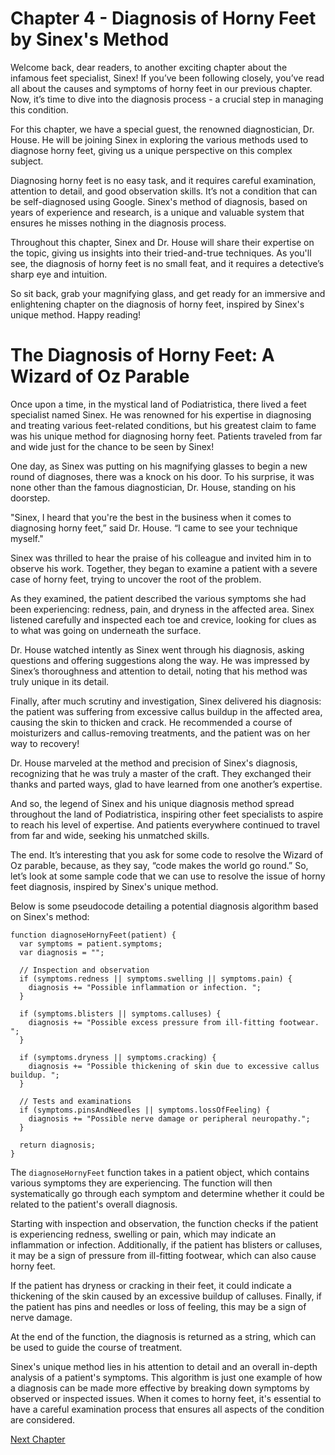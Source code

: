 # Chapter 4 - Diagnosis of Horny Feet by Sinex's Method

Welcome back, dear readers, to another exciting chapter about the infamous feet specialist, Sinex! If you’ve been following closely, you’ve read all about the causes and symptoms of horny feet in our previous chapter. Now, it’s time to dive into the diagnosis process - a crucial step in managing this condition. 

For this chapter, we have a special guest, the renowned diagnostician, Dr. House. He will be joining Sinex in exploring the various methods used to diagnose horny feet, giving us a unique perspective on this complex subject.

Diagnosing horny feet is no easy task, and it requires careful examination, attention to detail, and good observation skills. It’s not a condition that can be self-diagnosed using Google. Sinex's method of diagnosis, based on years of experience and research, is a unique and valuable system that ensures he misses nothing in the diagnosis process.

Throughout this chapter, Sinex and Dr. House will share their expertise on the topic, giving us insights into their tried-and-true techniques. As you'll see, the diagnosis of horny feet is no small feat, and it requires a detective’s sharp eye and intuition.

So sit back, grab your magnifying glass, and get ready for an immersive and enlightening chapter on the diagnosis of horny feet, inspired by Sinex's unique method. Happy reading!
# The Diagnosis of Horny Feet: A Wizard of Oz Parable 

Once upon a time, in the mystical land of Podiatristica, there lived a feet specialist named Sinex. He was renowned for his expertise in diagnosing and treating various feet-related conditions, but his greatest claim to fame was his unique method for diagnosing horny feet. Patients traveled from far and wide just for the chance to be seen by Sinex!

One day, as Sinex was putting on his magnifying glasses to begin a new round of diagnoses, there was a knock on his door. To his surprise, it was none other than the famous diagnostician, Dr. House, standing on his doorstep.

"Sinex, I heard that you're the best in the business when it comes to diagnosing horny feet,” said Dr. House. “I came to see your technique myself."

Sinex was thrilled to hear the praise of his colleague and invited him in to observe his work. Together, they began to examine a patient with a severe case of horny feet, trying to uncover the root of the problem.

As they examined, the patient described the various symptoms she had been experiencing: redness, pain, and dryness in the affected area. Sinex listened carefully and inspected each toe and crevice, looking for clues as to what was going on underneath the surface.

Dr. House watched intently as Sinex went through his diagnosis, asking questions and offering suggestions along the way. He was impressed by Sinex’s thoroughness and attention to detail, noting that his method was truly unique in its detail.

Finally, after much scrutiny and investigation, Sinex delivered his diagnosis: the patient was suffering from excessive callus buildup in the affected area, causing the skin to thicken and crack. He recommended a course of moisturizers and callus-removing treatments, and the patient was on her way to recovery!

Dr. House marveled at the method and precision of Sinex's diagnosis, recognizing that he was truly a master of the craft. They exchanged their thanks and parted ways, glad to have learned from one another’s expertise.

And so, the legend of Sinex and his unique diagnosis method spread throughout the land of Podiatristica, inspiring other feet specialists to aspire to reach his level of expertise. And patients everywhere continued to travel from far and wide, seeking his unmatched skills.

The end.
It’s interesting that you ask for some code to resolve the Wizard of Oz parable, because, as they say, “code makes the world go round.” So, let’s look at some sample code that we can use to resolve the issue of horny feet diagnosis, inspired by Sinex's unique method.

Below is some pseudocode detailing a potential diagnosis algorithm based on Sinex's method:

```
function diagnoseHornyFeet(patient) {
  var symptoms = patient.symptoms;
  var diagnosis = "";

  // Inspection and observation
  if (symptoms.redness || symptoms.swelling || symptoms.pain) {
    diagnosis += "Possible inflammation or infection. ";
  }

  if (symptoms.blisters || symptoms.calluses) {
    diagnosis += "Possible excess pressure from ill-fitting footwear. ";
  }

  if (symptoms.dryness || symptoms.cracking) {
    diagnosis += "Possible thickening of skin due to excessive callus buildup. ";
  }

  // Tests and examinations
  if (symptoms.pinsAndNeedles || symptoms.lossOfFeeling) {
    diagnosis += "Possible nerve damage or peripheral neuropathy.";
  }

  return diagnosis;
}
```

The `diagnoseHornyFeet` function takes in a patient object, which contains various symptoms they are experiencing. The function will then systematically go through each symptom and determine whether it could be related to the patient's overall diagnosis.

Starting with inspection and observation, the function checks if the patient is experiencing redness, swelling or pain, which may indicate an inflammation or infection. Additionally, if the patient has blisters or calluses, it may be a sign of pressure from ill-fitting footwear, which can also cause horny feet.

If the patient has dryness or cracking in their feet, it could indicate a thickening of the skin caused by an excessive buildup of calluses. Finally, if the patient has pins and needles or loss of feeling, this may be a sign of nerve damage.

At the end of the function, the diagnosis is returned as a string, which can be used to guide the course of treatment.

Sinex's unique method lies in his attention to detail and an overall in-depth analysis of a patient's symptoms. This algorithm is just one example of how a diagnosis can be made more effective by breaking down symptoms by observed or inspected issues. When it comes to horny feet, it's essential to have a careful examination process that ensures all aspects of the condition are considered.


[Next Chapter](05_Chapter05.md)